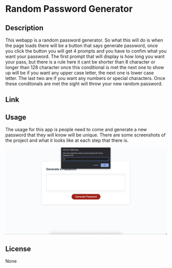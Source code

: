 # Random Password Generator

## Description
This webapp is a random password generator. So what this will do is when the page loads there will be a button that says generate password, once you click the button you will get 4 prompts and you have to confim what you want your password. The first prompt that will display is how long you want your pass, but there is a rule here it cant be shorter than 8 character or longer than 128 character once this conditional is met the next one to show up will be if you want any upper case letter, the next one is lower case letter. The last two are if you want any numbers or special characters. Once these conditonals are met the sight will throw your new random password.

## Link

## Usage 
The usage for this app is people need to come and generate a new password that they will know will be unique. There are some screenshots of the project and what it looks like at each step that there is.


 ![chose a number](./assets/images/chose-a-number.jpg "Choose a number")

## License 
None